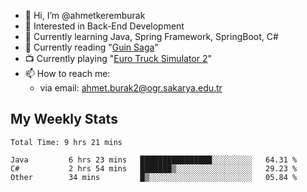 - 👋 Hi, I’m @ahmetkeremburak
- 👀 Interested in Back-End Development
- 🌱 Currently learning Java, Spring Framework, SpringBoot, C#
- :book: Currently reading "[Guin Saga](https://en.wikipedia.org/wiki/Guin_Saga)"
- :tv: Currently playing "[Euro Truck Simulator 2](https://en.wikipedia.org/wiki/Euro_Truck_Simulator_2)"
- 📫 How to reach me:  
  - via email: ahmet.burak2@ogr.sakarya.edu.tr
<!---
- 💞️ I’m looking to collaborate on ...
--->

<!---
ahmetkeremburak/ahmetkeremburak is a ✨ special ✨ repository because its `README.md` (this file) appears on your GitHub profile.
You can click the Preview link to take a look at your changes.
--->
## My Weekly Stats
<!--START_SECTION:waka-->

```text
Total Time: 9 hrs 21 mins

Java         6 hrs 23 mins   ████████████████░░░░░░░░░   64.31 %
C#           2 hrs 54 mins   ███████▒░░░░░░░░░░░░░░░░░   29.23 %
Other        34 mins         █▒░░░░░░░░░░░░░░░░░░░░░░░   05.84 %
```

<!--END_SECTION:waka-->
